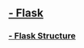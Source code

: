 ## [- Flask](https://github.com/Npersall/Python_Notes/tree/master/Flask)
   ### [- Flask Structure](https://github.com/Npersall/Python_Notes/blob/master/Flask/Flask-File-Structure.md)
    
